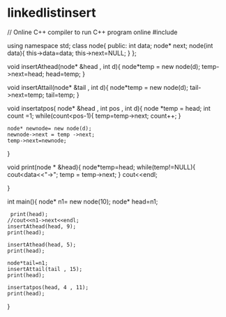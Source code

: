 # linkedlistinsert

// Online C++ compiler to run C++ program online
#include<iostream>

using namespace std;
class node{
   public:
   int data;
   node* next;
   node(int data){
    this->data=data;
    this->next=NULL;
   }
};
 
void insertAthead(node* &head , int d){
    node*temp = new node(d);
    temp->next=head;
    head=temp;
} 

void insertAttail(node* &tail , int d){
    node*temp = new node(d);
    tail->next=temp;
    tail=temp;
}

void insertatpos( node* &head , int pos , int d){
    node *temp = head;
    int count =1;
    while(count<pos-1){
        temp=temp->next;
        count++;
    }
    
    node* newnode= new node(d);
    newnode->next = temp ->next;
    temp->next=newnode;
}

void print(node * &head){
    node*temp=head;
    while(temp!=NULL){
        cout<<temp->data<<"->";
        temp = temp->next;
    }
    cout<<endl;
    
}
 
int main(){
    node* n1= new node(10);
    node* head=n1;
    
     print(head);
    //cout<<n1->next<<endl;
    insertAthead(head, 9);
    print(head);
    
    insertAthead(head, 5);
    print(head);
    
    node*tail=n1;
    insertAttail(tail , 15);
    print(head);
    
    insertatpos(head, 4 , 11);
    print(head);
    
} 
